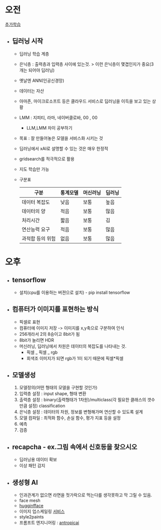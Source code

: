 # 오전

[추가학습](https://aws.amazon.com/ko/what-is/deep-learning/)

- ## 딥러닝 시작

  - 딥러닝 학습 계층
  - 은닉층 : 출력층과 입력층 사이에 있는것. > 이런 은닉층이 몇겹인지가 중요(3개는 되어야 딥러닝)
  - 옛날엔 ANN(인공신경망)
  - 데이터는 자산
  - 아마존, 마이크로소프트 등은 클라우드 서비스로 딥러닝을 이득을 보고 있는 상황
  - LMM : 지피티, 라마, 네이버클로바, 00 , 00
    - LLM,LMM 차이 공부하기
  - 목표 : 잘 만들어놓은 모델을 서비스화 시키는 것
  - 딥러닝에서 xAI로 설명할 수 있는 것은 매우 한정적
  - gridsearch를 적극적으로 활용
  - 지도 학습만 가능
  - 구분표

    | 구분             | 통계모델 | 머신러닝 | 딥러닝 |
    | ---------------- | -------- | -------- | ------ |
    | 데이터 복잡도    | 낮음     | 보통     | 높음   |
    | 데이터의 양      | 적음     | 보통     | 많음   |
    | 처리시간         | 짧음     | 보통     | 김     |
    | 연산능력 요구    | 적음     | 보통     | 많음   |
    | 과적합 등의 위험 | 없음     | 보통     | 많음   |

# 오후

- ## tensorflow

  - 설치(cpu를 이용하는 버젼으로 설치) - pip install tensorflow

- ## 컴퓨터가 이미지를 표현하는 방식

  - 픽셀로 표현
  - 컴퓨터에 이미지 저장 -> 이미지를 x,y축으로 구분하여 인식
  - 256개라서 2의 8승이고 8bit가 됨
  - 8bit가 늘리면 HDR
  - 머신러닝, 딥러닝에서 차원은 데이터의 복잡도를 나타내는 것.
    - 픽셀 _ 픽셀 _ rgb
    - 회색조 이미지가 되면 rgb가 1이 되기 때문에 픽셀\*픽셀

- ## 모델생성

  1. 모델정의(어떤 형태의 모델을 구현할 것인가)
  2. 입력층 설정 : input shape, 형태 변환
  3. 출력층 설정 : binary(출력형태가 1차원)/multiclass(각 필요한 클래스의 갯수만큼 설정) classification
  4. 은닉층 설정 : 데이터의 차원, 정보를 변형해가며 연산할 수 있도록 설계
  5. 모델 컴파일 : 최적화 함수, 손실 함수, 평가 지표 등을 설정
  6. 예측
  7. 검증

- ## recapcha - ex.그림 속에서 신호등을 찾으시오

  - 딥러닝용 데이터 확보
  - 이상 패턴 감지

- ## 생성형 AI
  - 인과관계가 없으면 라면을 젓가락으로 먹는다를 생각못하고 막 그릴 수 있음.
  - face mesh
  - [hugginfface](https://huggingface.co/)
  - 이미지 업스케일링 [서비스](https://www.waifu2x.net/index.ko.html)
  - style2paints
  - 프롬프트 엔지니어링 : [antropicai](https://docs.anthropic.com/ko/docs/build-with-claude/prompt-engineering/overview)
